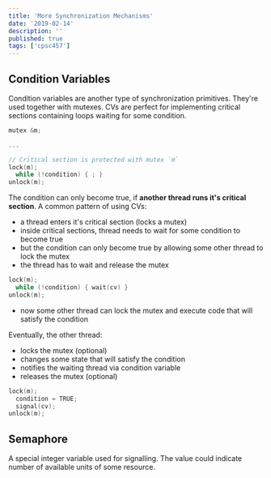 ```yaml
---
title: 'More Synchronization Mechanisms'
date: '2019-02-14'
description: ''
published: true
tags: ['cpsc457']
---
```


## Condition Variables

Condition variables are another type of synchronization primitives. They're used together with mutexes. CVs are perfect for implementing critical sections containing loops waiting for some condition.

```c
mutex &m;

...

// Critical section is protected with mutex `m`
lock(m);
  while (!condition) { ; }
unlock(m);
```

The condition can only become true, if **another thread runs it's critical section**. A common pattern of using CVs:

- a thread enters it's critical section (locks a mutex)
- inside critical sections, thread needs to wait for some condition to become true
- but the condition can only become true by allowing some other thread to lock the mutex
- the thread has to wait and release the mutex

```c
lock(m);
  while (!condition) { wait(cv) }
unlock(m);
```

- now some other thread can lock the mutex and execute code that will satisfy the condition

Eventually, the other thread:

- locks the mutex (optional)
- changes some state that will satisfy the condition
- notifies the waiting thread via condition variable
- releases the mutex (optional)

```c
lock(m);
  condition = TRUE;
  signal(cv);
unlock(m);
```

## Semaphore

A special integer variable used for signalling. The value could indicate number of available units of some resource.
